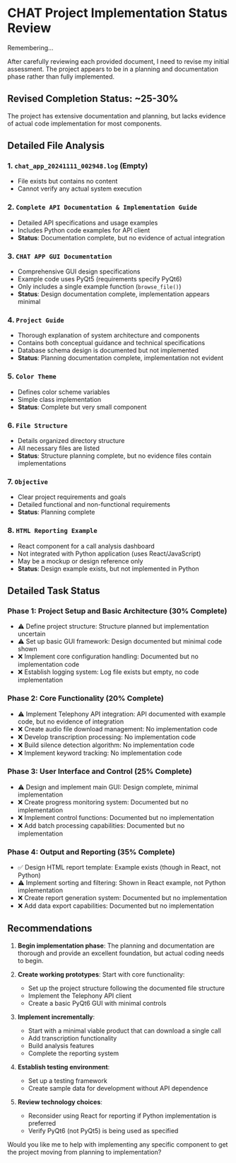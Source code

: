 # CHAT Project Implementation Status Review

Remembering...

After carefully reviewing each provided document, I need to revise my initial assessment. The project appears to be in a planning and documentation phase rather than fully implemented.

## Revised Completion Status: ~25-30%

The project has extensive documentation and planning, but lacks evidence of actual code implementation for most components.

## Detailed File Analysis

### 1. `chat_app_20241111_002948.log` (Empty)

- File exists but contains no content
- Cannot verify any actual system execution

### 2. `Complete API Documentation & Implementation Guide`

- Detailed API specifications and usage examples
- Includes Python code examples for API client
- **Status**: Documentation complete, but no evidence of actual integration

### 3. `CHAT APP GUI Documentation`

- Comprehensive GUI design specifications
- Example code uses PyQt5 (requirements specify PyQt6)
- Only includes a single example function (`browse_file()`)
- **Status**: Design documentation complete, implementation appears minimal

### 4. `Project Guide`

- Thorough explanation of system architecture and components
- Contains both conceptual guidance and technical specifications
- Database schema design is documented but not implemented
- **Status**: Planning documentation complete, implementation not evident

### 5. `Color Theme`

- Defines color scheme variables
- Simple class implementation
- **Status**: Complete but very small component

### 6. `File Structure`

- Details organized directory structure
- All necessary files are listed
- **Status**: Structure planning complete, but no evidence files contain implementations

### 7. `Objective`

- Clear project requirements and goals
- Detailed functional and non-functional requirements
- **Status**: Planning complete

### 8. `HTML Reporting Example`

- React component for a call analysis dashboard
- Not integrated with Python application (uses React/JavaScript)
- May be a mockup or design reference only
- **Status**: Design example exists, but not implemented in Python

## Detailed Task Status

### Phase 1: Project Setup and Basic Architecture (30% Complete)

- ⚠️ Define project structure: Structure planned but implementation uncertain
- ⚠️ Set up basic GUI framework: Design documented but minimal code shown
- ❌ Implement core configuration handling: Documented but no implementation code
- ❌ Establish logging system: Log file exists but empty, no code implementation

### Phase 2: Core Functionality (20% Complete)

- ⚠️ Implement Telephony API integration: API documented with example code, but no evidence of integration
- ❌ Create audio file download management: No implementation code
- ❌ Develop transcription processing: No implementation code
- ❌ Build silence detection algorithm: No implementation code
- ❌ Implement keyword tracking: No implementation code

### Phase 3: User Interface and Control (25% Complete)

- ⚠️ Design and implement main GUI: Design complete, minimal implementation
- ❌ Create progress monitoring system: Documented but no implementation
- ❌ Implement control functions: Documented but no implementation
- ❌ Add batch processing capabilities: Documented but no implementation

### Phase 4: Output and Reporting (35% Complete)

- ✅ Design HTML report template: Example exists (though in React, not Python)
- ⚠️ Implement sorting and filtering: Shown in React example, not Python implementation
- ❌ Create report generation system: Documented but no implementation
- ❌ Add data export capabilities: Documented but no implementation

## Recommendations

1. **Begin implementation phase**: The planning and documentation are thorough and provide an excellent foundation, but actual coding needs to begin.
    
2. **Create working prototypes**: Start with core functionality:
    
    - Set up the project structure following the documented file structure
    - Implement the Telephony API client
    - Create a basic PyQt6 GUI with minimal controls
3. **Implement incrementally**:
    
    - Start with a minimal viable product that can download a single call
    - Add transcription functionality
    - Build analysis features
    - Complete the reporting system
4. **Establish testing environment**:
    
    - Set up a testing framework
    - Create sample data for development without API dependence
5. **Review technology choices**:
    
    - Reconsider using React for reporting if Python implementation is preferred
    - Verify PyQt6 (not PyQt5) is being used as specified

Would you like me to help with implementing any specific component to get the project moving from planning to implementation?